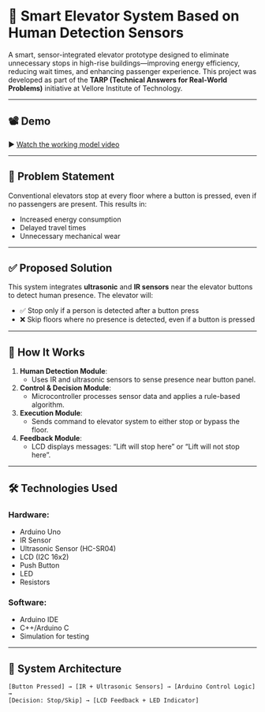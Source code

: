 # 🚀 Smart Elevator System Based on Human Detection Sensors

A smart, sensor-integrated elevator prototype designed to eliminate unnecessary stops in high-rise buildings—improving energy efficiency, reducing wait times, and enhancing passenger experience. This project was developed as part of the **TARP (Technical Answers for Real-World Problems)** initiative at Vellore Institute of Technology.

---

## 📽️ Demo

▶️ [Watch the working model video](LINK_TO_YOUR_VIDEO_ON_GDRIVE_OR_YOUTUBE)

---

## 📌 Problem Statement

Conventional elevators stop at every floor where a button is pressed, even if no passengers are present. This results in:
- Increased energy consumption
- Delayed travel times
- Unnecessary mechanical wear

---

## ✅ Proposed Solution

This system integrates **ultrasonic** and **IR sensors** near the elevator buttons to detect human presence. The elevator will:
- ✅ Stop only if a person is detected after a button press
- ❌ Skip floors where no presence is detected, even if a button is pressed

---

## 🧠 How It Works

1. **Human Detection Module**: 
   - Uses IR and ultrasonic sensors to sense presence near button panel.
2. **Control & Decision Module**: 
   - Microcontroller processes sensor data and applies a rule-based algorithm.
3. **Execution Module**: 
   - Sends command to elevator system to either stop or bypass the floor.
4. **Feedback Module**: 
   - LCD displays messages: “Lift will stop here” or “Lift will not stop here”.

---

## 🛠️ Technologies Used

### Hardware:
- Arduino Uno
- IR Sensor
- Ultrasonic Sensor (HC-SR04)
- LCD (I2C 16x2)
- Push Button
- LED
- Resistors

### Software:
- Arduino IDE
- C++/Arduino C
- Simulation for testing

---

## 🔁 System Architecture

```plaintext
[Button Pressed] → [IR + Ultrasonic Sensors] → [Arduino Control Logic] → 
[Decision: Stop/Skip] → [LCD Feedback + LED Indicator]
